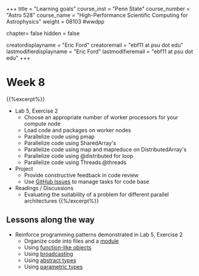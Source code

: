 +++
title = "Learning goals"
course_inst = "Penn State"
course_number = "Astro 528"
course_name = "High-Performance Scientific Computing for Astrophysics"
weight = 08103  #wwdpp

chapter= false
hidden = false

creatordisplayname = "Eric Ford"
creatoremail = "ebf11 at psu dot edu"
lastmodifierdisplayname = "Eric Ford"
lastmodifieremail = "ebf11 at psu dot edu"
+++

# Week 8

{{%excerpt%}}
- Lab 5, Exercise 2
   - Choose an appropriate number of worker processors for your compute node
   - Load code and packages on worker nodes
   - Parallelize code using pmap
   - Parallelize code using SharedArray's
   - Parallelize code using map and mapreduce on DistributedArray's
   - Parallelize code using @distributed for loop
   - Parallelize code using Threads.@threads
- Project
   - Provide constructive feedback in code review
   - Use [GitHub Issues](https://guides.github.com/features/issues/) to manage tasks for code base
- Readings / Discussions
   - Evaluating the suitability of a problem for different parallel architectures
{{%/excerpt%}}

## Lessons along the way
- Reinforce programming patterns demonstrated in Lab 5, Exercise 2
   - Organize code into files and a [module](https://docs.julialang.org/en/v1/manual/modules/index.html)
   - Using [function-like objects](https://docs.julialang.org/en/v1/manual/methods/#Function-like-objects-1)
   - Using [broadcasting](https://docs.julialang.org/en/v1/base/arrays/#Broadcast-and-vectorization-1)
   - Using [abstract types](https://docs.julialang.org/en/v1/manual/types/#Abstract-Types-1)
   - Using [parametric types](https://docs.julialang.org/en/v1/manual/types/#Parametric-Types-1)
